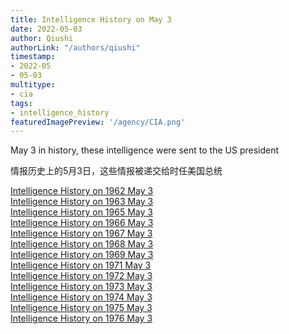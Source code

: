 ```yaml
---
title: Intelligence History on May 3
date: 2022-05-03
author: Qiushi 
authorLink: "/authors/qiushi"
timestamp: 
- 2022-05
- 05-03
multitype: 
- cia
tags: 
- intelligence_history
featuredImagePreview: '/agency/CIA.png'
---
```



May 3 in history, these intelligence were sent to the US president

情报历史上的5月3日，这些情报被递交给时任美国总统

<!--more-->







[Intelligence History on 1962 May 3](/dailybrief/1962-05-03)   
[Intelligence History on 1963 May 3](/dailybrief/1963-05-03)   
[Intelligence History on 1965 May 3](/dailybrief/1965-05-03)   
[Intelligence History on 1966 May 3](/dailybrief/1966-05-03)   
[Intelligence History on 1967 May 3](/dailybrief/1967-05-03)   
[Intelligence History on 1968 May 3](/dailybrief/1968-05-03)   
[Intelligence History on 1969 May 3](/dailybrief/1969-05-03)   
[Intelligence History on 1971 May 3](/dailybrief/1971-05-03)   
[Intelligence History on 1972 May 3](/dailybrief/1972-05-03)   
[Intelligence History on 1973 May 3](/dailybrief/1973-05-03)   
[Intelligence History on 1974 May 3](/dailybrief/1974-05-03)   
[Intelligence History on 1975 May 3](/dailybrief/1975-05-03)   
[Intelligence History on 1976 May 3](/dailybrief/1976-05-03)   
